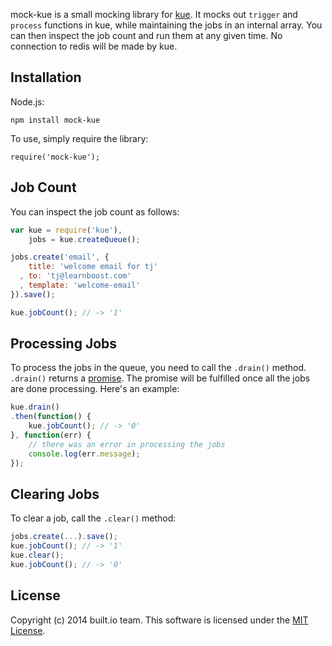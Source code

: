 mock-kue is a small mocking library for [kue](https://github.com/learnboost/kue). It mocks out `trigger` and `process` functions in kue, while maintaining the jobs in an internal array. You can then inspect the job count and run them at any given time. No connection to redis will be made by kue.

## Installation

Node.js:

```
npm install mock-kue
```

To use, simply require the library:

```
require('mock-kue');
```

## Job Count

You can inspect the job count as follows:

```javascript
var kue = require('kue'),
    jobs = kue.createQueue();

jobs.create('email', {
    title: 'welcome email for tj'
  , to: 'tj@learnboost.com'
  , template: 'welcome-email'
}).save();

kue.jobCount(); // -> '1'
```

## Processing Jobs

To process the jobs in the queue, you need to call the `.drain()` method. `.drain()`
returns a [promise](https://github.com/kriskowal/q). The promise will be fulfilled once all the jobs are done processing. Here's an example:

```javascript
kue.drain()
.then(function() {
    kue.jobCount(); // -> '0'
}, function(err) {
    // there was an error in processing the jobs
    console.log(err.message); 
});
```

## Clearing Jobs

To clear a job, call the `.clear()` method:

```javascript
jobs.create(...).save();
kue.jobCount(); // -> '1'
kue.clear();
kue.jobCount(); // -> '0'
```

## License

Copyright (c) 2014 built.io team. This software is licensed under the [MIT License](http://github.com/raweng/mock-kue/raw/master/LICENSE).
